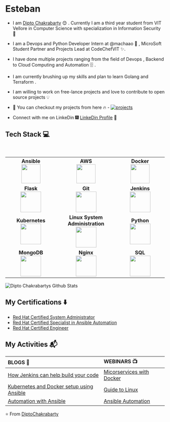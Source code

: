 # Esteban

* I am [Dipto Chakrabarty](https://www.linkedin.com/in/dipto-chakrabarty/) :blush:	 . Currently I am a third year student from VIT Vellore in Computer Science with specialization in Information Security :satellite:

* I am a Devops and Python Developer Intern at @machaao :toolbox: , MicroSoft Student Partner and Projects Lead at CodeChefVIT :sparkles:.

* I have done multiple projects ranging from the field of Devops , Backend to Cloud Computing and Automation :file_cabinet: .

* I am currently brushing up my skills and plan to learn Golang and Terraform .

* I am willing to work on free-lance projects and love to  contribute to open source projects :bulb:

* :magnet: You can checkout my projects from here :fire: - [![projects](https://forthebadge.com/images/badges/check-it-out.svg)](https://github.com/DiptoChakrabarty/DiptoChakrabarty/blob/master/Projects.md)

* Connect with me on LinkeDin :fireworks: [LinkeDin Profile](https://www.linkedin.com/in/dipto-chakrabarty/) :sparkler:


## Tech Stack :computer:

<br>
<table>
<tbody>
 <tr>
<td align="center" width="20%">
<span><b><center>Ansible</center></b></span> 
<img height=60px src="https://encrypted-tbn0.gstatic.com/images?q=tbn%3AANd9GcSEbbMBYx3DSbnzVxofkkvdV83FRA-lma9Y_Q&usqp=CAU"> 
</td>

<td align="center" width="20%">
<span><b><center>AWS</center></b></span> 
<img height=60px src="https://encrypted-tbn0.gstatic.com/images?q=tbn%3AANd9GcQV9AyEyvrlIJLOfbxFLfOr03Qy5gRL0txWMQ&usqp=CAU"> 
</td>

<td align="center" width="20%">
<span><b><center>Docker</center></b></span> 
<img height=60px src="https://encrypted-tbn0.gstatic.com/images?q=tbn%3AANd9GcTApU_6Eg4oWx3NMhLifHmNEkxjeMxfd3oGUA&usqp=CAU"> 
</td>
</tr>

<tr>
<td align="center" width="20%">
<span><b><center>Flask</center></b></span> 
<img height=65px src="https://www.pngitem.com/pimgs/m/159-1595977_flask-python-logo-hd-png-download.png"> 
</td>

<td align="center" width="20%">
<span><b><center>Git</center></b></span> 
<img height=65px src="https://git-scm.com/images/logos/downloads/Git-Logo-2Color.png"> 
</td>

<td align="center" width="20%">
<span><b><center>Jenkins</center></b></span> 
<img height=65px src="https://www.devteam.space/wp-content/uploads/2018/03/jenkins.jpg"> 
</td>
</tr>

<tr>
<td align="center" width="20%">
<span><b><center>Kubernetes</center></b></span> 
<img height=65px src="https://d15shllkswkct0.cloudfront.net/wp-content/blogs.dir/1/files/2019/05/Kubernetes_New.png"> 
</td>

<td align="center" width="20%">
<span><b><center>Linux System Administration</center></b></span> 
<img height=65px src="https://upload.wikimedia.org/wikipedia/commons/a/af/Tux.png"> 
</td>



<td align="center" width="20%">
<span><b><center>Python</center></b></span> 
<img height=65px src="https://www.python.org/static/community_logos/python-logo.png"> 
</td>
</tr>

<tr>
<td align="center" width="20%">
<span><b><center>MongoDB</center></b></span> 
<img height=65px src="https://www.logolynx.com/images/logolynx/d5/d50b83324fb4fbab14cdfaf47409115b.jpeg"> 
</td>

<td align="center" width="20%">
<span><b><center>Nginx</center></b></span> 
<img height=65px src="http://www.myiconfinder.com/uploads/iconsets/256-256-cf2ed3956a3a1484f83ed20d7e987f21.png"> 
</td>

<td align="center" width="20%">
<span><b><center>SQL</center></b></span> 
<img height=65px src="https://i0.wp.com/www.complexsql.com/wp-content/uploads/2017/01/sql-logo.jpg?ssl=1"> 
</td>
</tr>

</tbody>
</table>


 
![Dipto Chakrabartys Github Stats](https://github-readme-stats.vercel.app/api?username=DiptoChakrabarty&show_icons=true_color=fff&icon_color=79ff97&text_color=9f9f9f&bg_color=151515)

## My Certifications :arrow_down:

- [Red Hat Certified System Administrator](https://media-exp1.licdn.com/dms/image/C4D2DAQFmWJMLW78TaQ/profile-treasury-image-shrink_1280_1280/0?e=1594677600&v=beta&t=VF9vSpwjLb26doBzifmN6QIZFVSEJAMvOWAiGh3Fzzo)
- [Red Hat Certified Specialist in Ansible Automation](https://media-exp1.licdn.com/dms/image/C4D2DAQHoFhvsfOPa5g/profile-treasury-image-shrink_1280_1280/0?e=1594677600&v=beta&t=EZa7le_vjNz5nGFIuOKmJk-WuGnPjOQpWz615lcUniM)
- [Red Hat Certified  Engineer](https://media-exp1.licdn.com/dms/image/C4D2DAQGL_J8Rvg88cg/profile-treasury-image-shrink_480_480/0?e=1594677600&v=beta&t=ns1Pf3Eh9CDkLzcBDMz-LDWg9ArVMBOffdwSKhXzKzs) 


## My Activities :mailbox_with_mail:

| BLOGS :open_book: | WEBINARS :tv: |
| :--- | :--- |
| [How Jenkins can help build your code](https://medium.com/@diptochakrabarty/how-jenkins-can-actually-help-you-build-your-code-with-every-commit-5b9b1278f12f) | [Micorservices with Docker](https://www.youtube.com/watch?v=Xs93YLgYJis&t=1989s) |
| [Kubernetes and Docker setup using Ansible](https://medium.com/codechef-vit/docker-and-kubernetes-setup-using-ansible-3d7e8f77fbfa) | [Guide to Linux](https://www.youtube.com/watch?v=t1HOY7Rp6xU) |
| [Automation with Ansible](https://medium.com/@diptochakrabarty/automation-with-ansible-2ae27fc94947) | [Ansible Automation](https://www.youtube.com/watch?v=r2sZ_aWU8h8) |

:star: From [DiptoChakrabarty](https://github.com/DiptoChakrabarty/)
